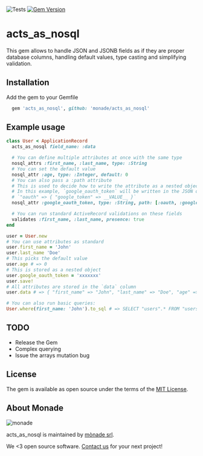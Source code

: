 ![Tests](https://github.com/monade/acts_as_nosql/actions/workflows/test.yml/badge.svg)
[![Gem Version](https://badge.fury.io/rb/acts_as_nosql.svg)](https://badge.fury.io/rb/acts_as_nosql)

# acts_as_nosql

This gem allows to handle JSON and JSONB fields as if they are proper database columns, handling default values, type casting and simplifying validation.

## Installation

Add the gem to your Gemfile

```ruby
  gem 'acts_as_nosql', github: 'monade/acts_as_nosql'
```

## Example usage

```ruby
class User < ApplicationRecord
  acts_as_nosql field_name: :data

  # You can define multiple attributes at once with the same type
  nosql_attrs :first_name, :last_name, type: :String
  # You can set the default value
  nosql_attr :age, type: :Integer, default: 0
  # You can also pass a :path attribute
  # This is used to decide how to write the attribute as a nested object
  # In this example, `google_oauth_token` will be written in the JSON object as:
  # `"oauth" => { "google_token" => __VALUE__ }`
  nosql_attr :google_oauth_token, type: :String, path: [:oauth, :google_token]

  # You can run standard ActiveRecord validations on these fields
  validates :first_name, :last_name, presence: true
end

user = User.new
# You can use attributes as standard
user.first_name = 'John'
user.last_name 'Doe'
# This picks the default value
user.age # => 0
# This is stored as a nested object
user.google_oauth_token = 'xxxxxxx'
user.save!
# All attributes are stored in the `data` column
user.data # => { "first_name" => "John", "last_name" => "Doe", "age" => 0, "oauth" => { "google_token" => "xxxxxxx" }}

# You can also run basic queries:
User.where(first_name: 'John').to_sql # => SELECT "users".* FROM "users" WHERE "users"."data"->>"first_name" = 'John'
```

## TODO
* Release the Gem
* Complex querying
* Issue the arrays mutation bug

## License

The gem is available as open source under the terms of the [MIT License](https://opensource.org/licenses/MIT).

About Monade
----------------

![monade](https://monade.io/wp-content/uploads/2021/06/monadelogo.png)

acts_as_nosql is maintained by [mònade srl](https://monade.io/en/home-en/).

We <3 open source software. [Contact us](https://monade.io/en/contact-us/) for your next project!
